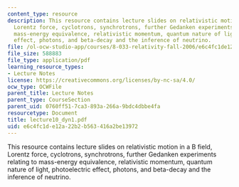 ```yaml
---
content_type: resource
description: This resource contains lecture slides on relativistic motion in a B field,
  Lorentz force, cyclotrons, synchrotrons, further Gedanken experiments relating to
  mass-energy equivalence, relativistic momentum, quantum nature of light, photoelectric
  effect, photons, and beta-decay and the inference of neutrino.
file: /ol-ocw-studio-app/courses/8-033-relativity-fall-2006/e6c4fc1de12a22b2b563416a2be13972_lecture10_dyn1.pdf
file_size: 588883
file_type: application/pdf
learning_resource_types:
- Lecture Notes
license: https://creativecommons.org/licenses/by-nc-sa/4.0/
ocw_type: OCWFile
parent_title: Lecture Notes
parent_type: CourseSection
parent_uid: 0760ff51-7ca3-893a-266a-9bdc4dbbe4fa
resourcetype: Document
title: lecture10_dyn1.pdf
uid: e6c4fc1d-e12a-22b2-b563-416a2be13972
---
```

This resource contains lecture slides on relativistic motion in a B field, Lorentz force, cyclotrons, synchrotrons, further Gedanken experiments relating to mass-energy equivalence, relativistic momentum, quantum nature of light, photoelectric effect, photons, and beta-decay and the inference of neutrino.